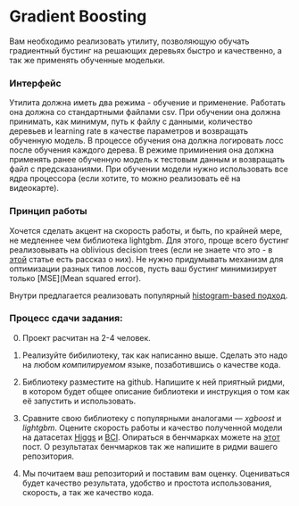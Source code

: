 # Gradient Boosting 

Вам необходимо реализовать утилиту, позволяющую обучать градиентный бустинг на решающих деревьях быстро и качественно, а так же применять обученные модельки. 

### Интерфейс

Утилита должна иметь два режима - обучение и применение. Работать она должна со стандартными файлами csv. При обучении она должна принимать, как минимум, путь к файлу с данными, количество деревьев и learning rate в качестве параметров и возвращать обученную модель.  В процессе обучения она должна логировать лосс после обучения каждого дерева. В режиме приминения она должна применять ранее обученную модель к тестовым данным и возвращать файл с предсказаниями. При обучении модели нужно использовать все ядра процессора (если хотите, то можно реализовать её на видеокарте).

### Принцип работы

Хочется сделать акцент на скорость работы, и быть, по крайней мере, не медленнее чем библиотека lightgbm. Для этого, проще всего бустинг реализовывать на oblivious decision trees (если не знаете что это - в [этой](https://arxiv.org/pdf/1609.05610.pdf) статье есть рассказ о них). Не нужно придумывать механизм для оптимизации разных типов лоссов, пусть ваш бустинг минимизирует только [MSE](Mean squared error). 

Внутри предлагается реализовать популярный [histogram-based подход](https://github.com/Microsoft/LightGBM/blob/master/docs/Features.rst).

### Процесс сдачи задания:

0) Проект расчитан на 2-4 человек.

1) Реализуйте бибилиотеку, так как написанно выше. Сделать это надо на любом *компилируемом* языке, позаботившись о качестве кода. 

2) Библиотеку разместите на github.  Напишите к ней приятный ридми, в котором будет общее описание библиотеки и инструкция о том как её запустить и использовать.

3) Сравните свою библиотеку с популярными аналогами — *xgboost* и *lightgbm*. Оцените скорость работы и качество полученной модели на датасетах [Higgs](https://www.kaggle.com/c/higgs-boson/data) и [BCI](https://www.kaggle.com/c/inria-bci-challenge#evaluation). Опираться в бенчмарках можете на [этот](https://blogs.technet.microsoft.com/machinelearning/2017/07/25/lessons-learned-benchmarking-fast-machine-learning-algorithms/) пост. О результатах бенчмарков так же напишите в ридми вашего репозитория.

4) Мы почитаем ваш репозиторий и поставим вам оценку. Оцениваться будет качество результата, удобство и простота использования, скорость, а так же качество кода.

